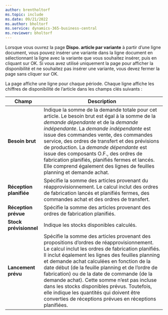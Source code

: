 ```yaml
---
author: brentholtorf
ms.topic: include
ms.date: 09/21/2022
ms.author: bholtorf
ms.service: dynamics-365-business-central
ms.reviewer: bholtorf
---
```

Lorsque vous ouvrez la page **Dispo. article par variante** à partir d’une ligne document, vous pouvez insérer une variante dans la ligne document en sélectionnant la ligne avec la variante que vous souhaitez insérer, puis en cliquant sur OK. Si vous avez utilisé uniquement la page pour afficher la disponibilité et ne souhaitez pas insérer une variante, vous devez fermer la page sans cliquer sur OK.

La page affiche une ligne pour chaque période. Chaque ligne affiche les chiffres de disponibilité de l’article dans les champs clés suivants :

| Champ | Description |
|--|--|
| **Besoin brut**| Indique la somme de la demande totale pour cet article. Le besoin brut est égal à la somme de la *demande dépendante* et de la *demande indépendante*. La *demande indépendante* est issue des commandes vente, des commandes service, des ordres de transfert et des prévisions de production. La *demande dépendante* est issue des composants O.F., des ordres de fabrication planifiés, planifiés fermes et lancés. Elle comprend également des lignes de feuilles planning et demande achat.|
| **Réception planifiée** | Spécifie la somme des articles provenant du réapprovisionnement. Le calcul inclut des ordres de fabrication lancés et planifiés fermes, des commandes achat et des ordres de transfert. |
| **Réception prévue** | Spécifie la somme des articles provenant des ordres de fabrication planifiés. |
| **Stock prévisionnel** | Indique les stocks disponibles calculés. |
| **Lancement prévu** | Spécifie la somme des articles provenant des propositions d’ordres de réapprovisionnement. Le calcul inclut les ordres de fabrication planifiés. Il inclut éqalement les lignes des feuilles planning et demande achat calculées en fonction de la date début (de la feuille planning et de l’ordre de fabrication) ou de la date de commande (de la demande achat). Cette somme n’est pas incluse dans les stocks disponibles prévus. Toutefois, elle indique les quantités qui doivent être converties de réceptions prévues en réceptions planifiées. |
